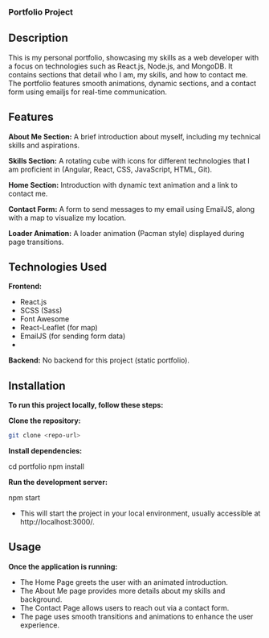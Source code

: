 ### Portfolio Project

## Description
This is my personal portfolio, showcasing my skills as a web developer with a focus on technologies such as React.js, Node.js, and MongoDB. It contains sections that detail who I am, my skills, and how to contact me. The portfolio features smooth animations, dynamic sections, and a contact form using emailjs for real-time communication.

## Features
**About Me Section:** A brief introduction about myself, including my technical skills and aspirations.

**Skills Section:** A rotating cube with icons for different technologies that I am proficient in (Angular, React, CSS, JavaScript, HTML, Git).

**Home Section:** Introduction with dynamic text animation and a link to contact me.

**Contact Form:** A form to send messages to my email using EmailJS, along with a map to visualize my location.

**Loader Animation:** A loader animation (Pacman style) displayed during page transitions.

## Technologies Used
**Frontend:**
- React.js
- SCSS (Sass)
- Font Awesome
- React-Leaflet (for map)
- EmailJS (for sending form data)
- 
**Backend:** No backend for this project (static portfolio).

## Installation

**To run this project locally, follow these steps:**

**Clone the repository:**

```bash
git clone <repo-url>
```

**Install dependencies:**

cd portfolio
npm install

**Run the development server:**

npm start

- This will start the project in your local environment, usually accessible at http://localhost:3000/.

## Usage
**Once the application is running:**

- The Home Page greets the user with an animated introduction.
- The About Me page provides more details about my skills and background.
- The Contact Page allows users to reach out via a contact form.
- The page uses smooth transitions and animations to enhance the user experience.
